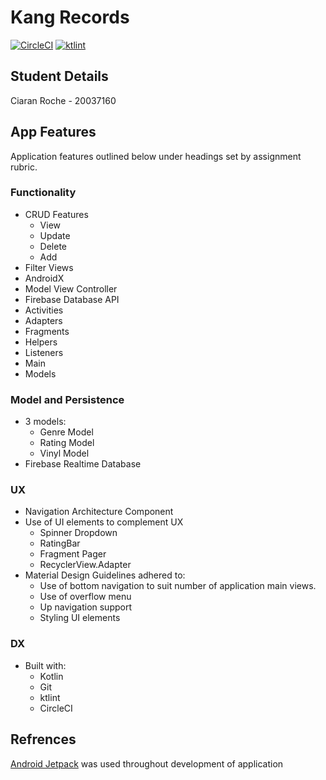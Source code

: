 # Kang Records
[![CircleCI](https://circleci.com/gh/ciaranRoche/kang.svg?style=svg)](https://circleci.com/gh/ciaranRoche/kang)
[![ktlint](https://img.shields.io/badge/code%20style-%E2%9D%A4-FF4081.svg)](https://ktlint.github.io/)

## Student Details
Ciaran Roche - 20037160

## App Features
Application features outlined below under headings set by assignment rubric.
### Functionality
- CRUD Features
  - View
  - Update
  - Delete
  - Add 
- Filter Views
- AndroidX
- Model View Controller
- Firebase Database API
- Activities
- Adapters
- Fragments
- Helpers
- Listeners
- Main
- Models

### Model and Persistence
- 3 models:
  - Genre Model
  - Rating Model
  - Vinyl Model
- Firebase Realtime Database

### UX
- Navigation Architecture Component
- Use of UI elements to complement UX
  - Spinner Dropdown
  - RatingBar
  - Fragment Pager
  - RecyclerView.Adapter
- Material Design Guidelines adhered to:
  - Use of bottom navigation to suit number of application main views.
  - Use of overflow menu
  - Up navigation support
  - Styling UI elements

### DX
- Built with:
  - Kotlin
  - Git 
  - ktlint 
  - CircleCI 

## Refrences
[Android Jetpack](https://developer.android.com/jetpack/) was used throughout development of application